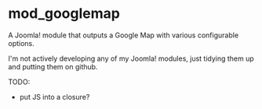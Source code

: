 # mod_googlemap

A Joomla! module that outputs a Google Map with various configurable options.

I'm not actively developing any of my Joomla! modules, just tidying them up and putting them on github.

TODO:
- put JS into a closure?